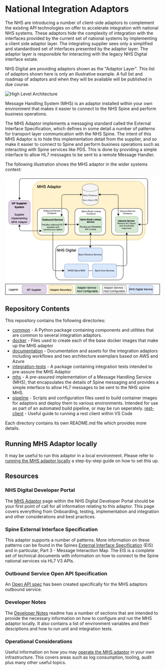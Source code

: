 # National Integration Adaptors

The NHS are introducing a number of client-side adaptors to complement the existing API technologies on offer to accelerate integration with national NHS systems. These adaptors hide the complexity of integration with the interfaces provided by the current set of national systems by implementing a client side adaptor layer. The integrating supplier sees only a simplified and standardised set of interfaces presented by the adaptor layer. The adaptor layer is responsible for interacting with the legacy NHS Digital interface estate.

NHS Digital are providing adaptors shown as the "Adaptor Layer". This list of adaptors shown here is only an illustrative example. A full list and roadmap of adaptors and when they will be available will be published in due course.

![High Level Architecture](documentation/High%20Level%20Architecture.png)

Message Handling System (MHS) is an adaptor installed within your own environment that makes it easier to connect to the NHS Spine and perform business operations.

The MHS Adaptor implements a messaging standard called the External Interface Specification, which defines in some detail a number of patterns for transport layer communication with the NHS Spine. The intent of this MHS Adaptor is to hide this implementation detail from the supplier, and so make it easier to connect to Spine and perform business operations such as interacting with Spine services like PDS. This is done by providing a simple interface to allow HL7 messages to be sent to a remote Message Handler.

The following illustration shows the MHS adaptor in the wider systems context:

![High Level Architecture](documentation/MHS_SysContext_v1.1.png)



## Repository Contents
This repository contains the following directories:
- [common](common) - A Python package containing components and utilities that are common to several integration adaptors.
- [docker](docker) - Files used to create each of the base docker images that make up the MHS adaptor
- [documentation](documentation) - Documentation and assets for the integration adaptors including workflows and two architecture exemplars based on AWS and Azure
- [integration-tests](integration-tests) - A package containing integration tests intended to pre-assure the MHS Adaptor
- [mhs](mhs) - A pre-assured implementation of a Message Handling Service (MHS), that encapsulates the details of Spine
messaging and provides a simple interface to allow HL7 messages to be sent to the NHS spine MHS.
- [pipeline](pipeline) - Scripts and configuration files used to build container images for adaptors and deploy them to various
environments. Intended for use as part of an automated build pipeline, or may be run seperately. 
[rest-client](rest-client) -  Useful guide to running a rest client within VS Code


Each directory contains its own README.md file which provides more details.


## Running MHS Adaptor locally
It may be useful to run this adaptor in a local environment. Please refer to [running the MHS adaptor locally](mhs/running-mhs-adaptor-locally.md) 
a step-by-step guide on how to set this up.

## Resources
### NHS Digital Developer Portal
The [MHS Adaptor](https://digital.nhs.uk/developer/api-catalogue/mhs) page within the NHS Digital Developer Portal should be your first point of call for all information relating to this adaptor.  This page covers everything from Onboarding, testing, implementation and integration and other considerations and best practices.

### Spine External Interface Specification
This adaptor supports a number of patterns. More information on these patterns can be found in the Spines [External Interface Specification](https://digital.nhs.uk/developer/guides-and-documentation/spine-external-interface-specification) (EIS) and in particular, Part 3 - Message Interaction Map.  The EIS is a complete set of technical documents with information on how to connect to the Spine national services via HL7 V3 APIs. 

### Outbound Service Open API Specification
An [Open API spec](mhs/MHS-Outbound.yaml) has been created specifically for the MHS adaptors outbound service.

### Developer Notes
The [Developer Notes](mhs/mhs-adaptor-dev-notes.md) readme has a number of sections that are intended to provide the necessary information on how to configure and run the MHS adaptor locally.  It also contains a list of environment variables and their desciptions and how to run unit and integration tests.

### Operational Considerations 
Useful information on how you may [operate the MHS adaptor](mhs/operating-mhs-adaptor.md) in your own infrastructure.  This covers areas such as log consumption, tooling, audit plus many other useful topics.

